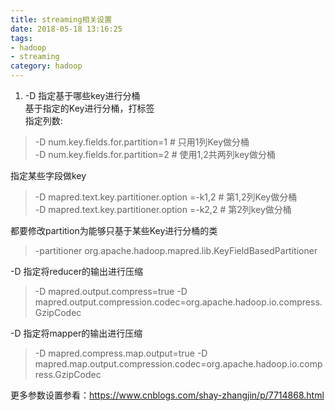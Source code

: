 ```yaml
---
title: streaming相关设置
date: 2018-05-18 13:16:25
tags:
- hadoop    
- streaming
category: hadoop
---
```

1. -D 指定基于哪些key进行分桶  
基于指定的Key进行分桶，打标签  
指定列数:  
>-D num.key.fields.for.partition=1 # 只用1列Key做分桶   
-D num.key.fields.for.partition=2 # 使用1,2共两列key做分桶

指定某些字段做key  
>-D mapred.text.key.partitioner.option =-k1,2 # 第1,2列Key做分桶  
-D mapred.text.key.partitioner.option =-k2,2 # 第2列key做分桶

都要修改partition为能够只基于某些Key进行分桶的类  
>-partitioner org.apache.hadoop.mapred.lib.KeyFieldBasedPartitioner  

-D 指定将reducer的输出进行压缩
>-D mapred.output.compress=true -D mapred.output.compression.codec=org.apache.hadoop.io.compress.GzipCodec

-D 指定将mapper的输出进行压缩  
>-D mapred.compress.map.output=true -D mapred.map.output.compression.codec=org.apache.hadoop.io.compress.GzipCodec

更多参数设置参看：https://www.cnblogs.com/shay-zhangjin/p/7714868.html